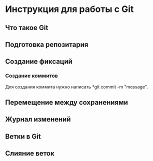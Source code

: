 # Инструкция для работы с Git

## Что такое Git

## Подготовка репозитария
 

## Создание фиксаций
### Создание коммитов 
Для создания коммита нужно написать *git commit -m "message".

## Перемещение между сохранениями

## Журнал изменений

## Ветки в Git

## Слияние веток
